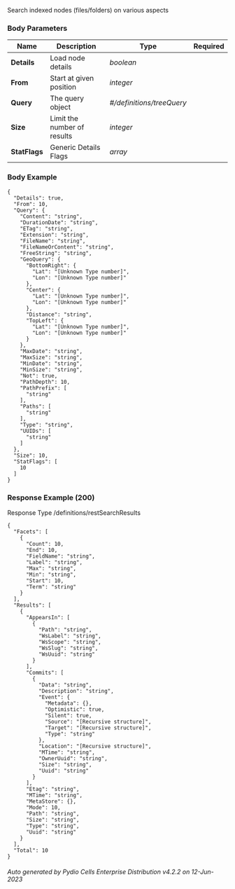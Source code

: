 






 
Search indexed nodes (files/folders) on various aspects  


### Body Parameters

Name | Description | Type | Required
---|---|---|---
**Details** | Load node details | _boolean_ |   
**From** | Start at given position | _integer_ |   
**Query** | The query object | _#/definitions/treeQuery_ |   
**Size** | Limit the number of results | _integer_ |   
**StatFlags** | Generic Details Flags | _array_ |   


### Body Example
```
{
  "Details": true,
  "From": 10,
  "Query": {
    "Content": "string",
    "DurationDate": "string",
    "ETag": "string",
    "Extension": "string",
    "FileName": "string",
    "FileNameOrContent": "string",
    "FreeString": "string",
    "GeoQuery": {
      "BottomRight": {
        "Lat": "[Unknown Type number]",
        "Lon": "[Unknown Type number]"
      },
      "Center": {
        "Lat": "[Unknown Type number]",
        "Lon": "[Unknown Type number]"
      },
      "Distance": "string",
      "TopLeft": {
        "Lat": "[Unknown Type number]",
        "Lon": "[Unknown Type number]"
      }
    },
    "MaxDate": "string",
    "MaxSize": "string",
    "MinDate": "string",
    "MinSize": "string",
    "Not": true,
    "PathDepth": 10,
    "PathPrefix": [
      "string"
    ],
    "Paths": [
      "string"
    ],
    "Type": "string",
    "UUIDs": [
      "string"
    ]
  },
  "Size": 10,
  "StatFlags": [
    10
  ]
}
```






### Response Example (200)
Response Type /definitions/restSearchResults

```
{
  "Facets": [
    {
      "Count": 10,
      "End": 10,
      "FieldName": "string",
      "Label": "string",
      "Max": "string",
      "Min": "string",
      "Start": 10,
      "Term": "string"
    }
  ],
  "Results": [
    {
      "AppearsIn": [
        {
          "Path": "string",
          "WsLabel": "string",
          "WsScope": "string",
          "WsSlug": "string",
          "WsUuid": "string"
        }
      ],
      "Commits": [
        {
          "Data": "string",
          "Description": "string",
          "Event": {
            "Metadata": {},
            "Optimistic": true,
            "Silent": true,
            "Source": "[Recursive structure]",
            "Target": "[Recursive structure]",
            "Type": "string"
          },
          "Location": "[Recursive structure]",
          "MTime": "string",
          "OwnerUuid": "string",
          "Size": "string",
          "Uuid": "string"
        }
      ],
      "Etag": "string",
      "MTime": "string",
      "MetaStore": {},
      "Mode": 10,
      "Path": "string",
      "Size": "string",
      "Type": "string",
      "Uuid": "string"
    }
  ],
  "Total": 10
}
```




###### Auto generated by Pydio Cells Enterprise Distribution v4.2.2 on 12-Jun-2023
